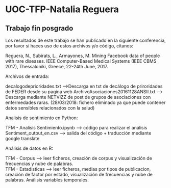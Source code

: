 # UOC-TFP-Natalia Reguera
Trabajo fin posgrado
---------------------

Los resultados de este trabajo se han publicado en la siguiente conferencia, por favor si haces uso de estos archivos y/o código, cítanos:

Reguera, N., Subirats, L., Armayones, M. Mining Facebook data of people with rare diseases. IEEE Computer-Based Medical Systems (IEEE CBMS 2017), Thessaloniki, Greece, 22-24th June, 2017.

Archivos de entrada:     

decalogodeprioridades.txt -->Descarga en txt de decálogo de priroridades de FEDER desde su pagina web
ArchivoAsociaciones20161128ANSII.txt --> Descarga mediante NETVIZZ de post de grupos de asociaciones con enfermedades raras. (28/03/2018: fichero eliminado ya que puede contener datos sensibles relacionados con la salud)

Analisis de sentimiento en Python:

TFM - Analisis Sentimiento.ipynb --> código para realizar el análisis  
Sentiment_output_en.csv --> salida del código + traducción mediante google translate

Análisis de datos en R:

TFM - Corpus --> leer ficheros, creación de corpus y visualización de frecuencias y nube de palabras.  
TFM - Estadisticas --> leer ficheros, medias por tipos de publicacion, creación de factor por estado, visualización de frecuencias y nube de palabras. Análisis variables temporales.


